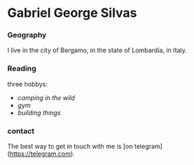 # Gabriel George Silvas

### Geography

I live in the city of Bergamo, in the state of Lombardia, in Italy.

### Reading

three hobbys:

- *camping in the wild*
- *gym*
- *building things*

### contact 

The best way to get in touch with me is [on telegram] (https://telegram.com).
